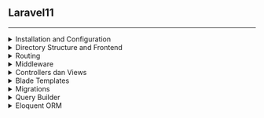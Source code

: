 ## Laravel11
***
<details>
<summary> Installation and Configuration </summary>

  
### Installation


  Untuk menginstall laravel 11, minimal versi PHP yang digunakan adalah 8.2
  anda bisa update PHP ke versi terbaru di php.net/download. Selanjutnya pindahkan versi PHP di laragon menjadi yang terbaru.
  Setelah selesai melakukan update, langkah selanjutnya adalah masuk ke terminal, kemudian jalankan perintah berikut untuk membuat   
  project laravel baru :
  ```
  composer create-project laravel/laravel laravel11
  ```
  Perintah diatas digunakan untuk membuat project laravel dengan nama laravel11. Setelah itu klik enter dan tunggu sampai proses             
  installasinya selesai.
 
  ```
  cd laravel11
  ```
  perintah diatas digunakan untuk masuk ke dalam folder project yang sudah dibuat yaitu laravel11. Setelah berhasil masuk kemudian jalankan    dengan perintah :
  ```
  php artisan serve
  ```
Jika berhasil maka akan muncul tampilan seperti dibawah ini, kemudian tekan ctrl+click untuk membuka di browser
![Screenshot 2024-06-02 223427](https://github.com/Meilyaatffh/Laravel11/assets/134565192/a1900294-ffe0-4cbe-866f-ae4e21f2677a)

### Configuration


</details>

<details>
<summary> Directory Structure and Frontend </summary>
  
### Directory Structure
  
#### The Root Directory
1. The App Directory : Untuk menyimpan kode utama dari aplikasi yang sudah dibuat
2. The Bootstrap Directory : Didalamnya terdapat file app.php yang melakukan bootstrap atau menarik aplikasi dalam framework
3. The Config Directory : Berisi semua file konfigurasi aplikasi Anda
4. The Database Directory : Direktori database berisi migrasi database Anda,
5. The Public Directory : Untuk menyimpan file file yang dapat diakses secara public. Contohnya gambar, javascript, dan css
6. The Resources Directory : Direktori resources berisi aset mentah yang belum dikompilasi seperti CSS atau JavaScript.
7. The Routes Directory : Folder dimana menyimpan file file yang bertugas melakukan rute atau penjaluran dari aplikasi kita
8. The Storage Directory : Direktori ini berisi file-file yang dihasilkan oleh aplikasi, seperti file log, file cache, dan file yang diunggah oleh pengguna.
9. The Tests Directory : Folder untuk menyimpan file file yang ada hubungannya dengan testing aplikasi kita
10. The Vendor Directory : Tempat untuk menyimpan package package yang diinstal lewat komposer

### Frontend
  
</details>

<details>
<summary> Routing </summary>
  
### Routing
Routing adalah fitur inti dari framework Laravel yang bertanggung jawab untuk mengelola lalu lintas permintaan (request) dan pengiriman respons (response) di aplikasi web. Setiap kali pengguna mengakses URL tertentu, routing menentukan bagaimana permintaan tersebut ditangani oleh aplikasi. 
Berikut contoh rute dasar yang sering digunakan dalam aplikasi Laravel :
```
Route::get('/', function () {
    return view('home');
});
```
Rute ini mengarahkan permintaan GET ke URL root (/) ke tampilan home. Jadi, ketika pengguna mengakses http://yourdomain.com/, mereka akan melihat halaman home.blade.php

## Menggunakan Resource Controller
Laravel menyediakan cara mudah untuk mendefinisikan rute yang sesuai dengan pola CRUD (Create, Read, Update, Delete) melalui resource controller. Resource controller menyederhanakan definisi rute dan menghubungkannya ke metode controller yang sesuai.
```
use App\Http\Controllers\MahasiswaController;

Route::resource('mahasiswa', MahasiswaController::class);
```

</details>


<details>
<summary> Middleware </summary>
  
### Middleware
Middleware adalah fitur penting dalam framework Laravel yang bertindak sebagai lapisan perantara antara permintaan HTTP yang masuk dan respons yang dikirim ke pengguna. Middleware memungkinkan untuk memeriksa dan memfilter permintaan sebelum mencapai controller.


</details>


<details>
<summary> Controllers dan Views </summary>
Controllers dan Views adalah dua komponen penting dalam pola arsitektur MVC (Model-View-Controller) yang digunakan oleh Laravel. Controllers bertanggung jawab untuk menangani logika aplikasi dan berinteraksi dengan model, sedangkan Views bertanggung jawab untuk menampilkan data kepada pengguna.
  
### Controllers
Controllers adalah kelas PHP yang digunakan untuk mengelompokkan logika penanganan permintaan HTTP terkait. Mereka membantu dalam memisahkan logika aplikasi dari logika tampilan.
Perintah untuk membuat controller :
```
php artisan make:controller MahasiswaController --resource
```

### Views
Views bertanggung jawab untuk menampilkan data yang diberikan oleh controller. Dalam Laravel, views adalah file Blade yang berada di direktori resources/views.



</details>


<details>
<summary> Blade Templates </summary>
  
### Blade Templates



</details>


<details>
<summary> Migrations </summary>
  
### Migrations
Konsep Migration pada Laravel adalah sebuah mekanisme yang memudahkan pengelolaan struktur database dalam pengembangan aplikasi.
Perintah untuk membuat migrations :
```
php artisan make:migration create_mahasiswa_table
```
Perintah untuk menjalankan migrations :
```
php artisan migrate
```



</details>


<details>
<summary> Query Builder </summary>
  
### Query Builder
Query Builder adalah fitur dalam Laravel yang memungkinkan Anda untuk membuat kueri SQL menggunakan sintaks PHP. Ini memberikan cara yang lebih intuitif dan terstruktur untuk berinteraksi dengan database Anda.


</details>


<details>
<summary> Eloquent ORM </summary>
  
### Eloquent ORM
loquent ORM adalah ORM (Object-Relational Mapping) yang disertakan dengan Laravel. Ini menyediakan cara yang mudah dan intuitif untuk berinteraksi dengan database menggunakan model PHP. Dengan Eloquent, Anda dapat melakukan berbagai operasi database seperti membuat, membaca, memperbarui, dan menghapus data dengan mudah dan efisien. 
Untuk menggunakan Eloquent ORM, perlu membuat model yang mewakili tabel dalam database. Model-model ini biasanya ditempatkan di dalam direktori app/Models. 
Untuk membuat model baru, dapat menggunakan perintah Artisan:
```
php artisan make:model mahasiswa
```

</details>
